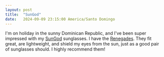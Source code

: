 ```yaml
---
layout: post
title:  "SunGod"
date:   2024-09-09 23:15:00 America/Santo Domingo
---
```


I'm on holiday in the sunny Dominican Republic, and I've been super impressed with my [SunGod](https://www.sungod.co/en-gb) sunglasses. I have the [Renegades](https://www.sungod.co/en-gb/shop/sunglasses/renegades). They fit great, are lightweight, and shield my eyes from the sun, just as a good pair of sunglasses should. I highly recommend them!
